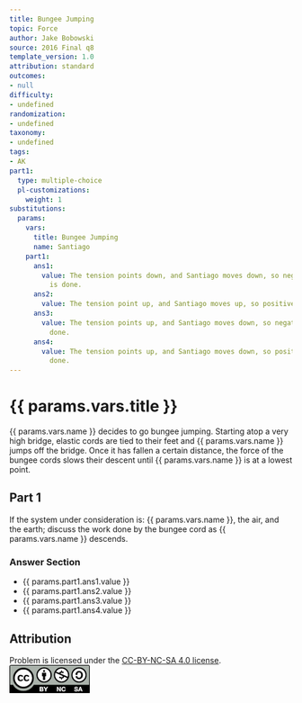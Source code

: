```yaml
---
title: Bungee Jumping
topic: Force
author: Jake Bobowski
source: 2016 Final q8
template_version: 1.0
attribution: standard
outcomes:
- null
difficulty:
- undefined
randomization:
- undefined
taxonomy:
- undefined
tags:
- AK
part1:
  type: multiple-choice
  pl-customizations:
    weight: 1
substitutions:
  params:
    vars:
      title: Bungee Jumping
      name: Santiago
    part1:
      ans1:
        value: The tension points down, and Santiago moves down, so negative work
          is done.
      ans2:
        value: The tension point up, and Santiago moves up, so positive work is done.
      ans3:
        value: The tension points up, and Santiago moves down, so negative work is
          done.
      ans4:
        value: The tension points up, and Santiago moves down, so positive work is
          done.
---
```

# {{ params.vars.title }}
{{ params.vars.name }} decides to go bungee jumping. Starting atop a very high bridge, elastic cords are tied to their feet and {{ params.vars.name }} jumps off the bridge. Once it has fallen a certain distance, the force of the bungee cords slows their descent until {{ params.vars.name }} is at a lowest point.
## Part 1

If the system under consideration is: {{ params.vars.name }}, the air, and the earth; discuss the work done by the bungee cord as {{ params.vars.name }} descends.

### Answer Section

- {{ params.part1.ans1.value }}
- {{ params.part1.ans2.value }}
- {{ params.part1.ans3.value }}
- {{ params.part1.ans4.value }}

## Attribution

Problem is licensed under the [CC-BY-NC-SA 4.0 license](https://creativecommons.org/licenses/by-nc-sa/4.0/).<br> ![The Creative Commons 4.0 license requiring attribution-BY, non-commercial-NC, and share-alike-SA license.](https://raw.githubusercontent.com/firasm/bits/master/by-nc-sa.png)
